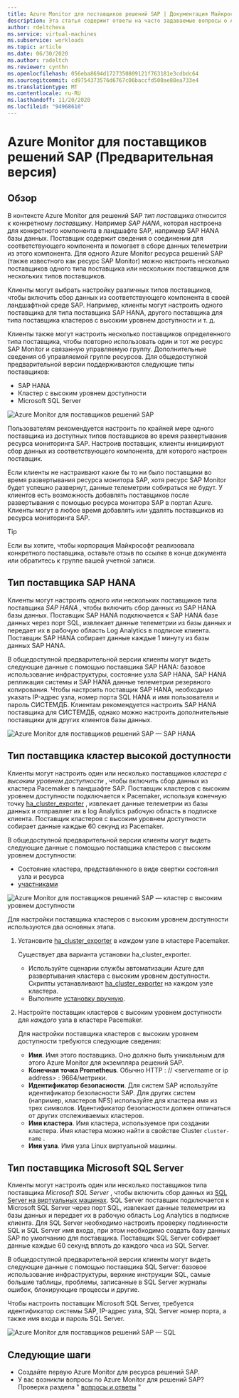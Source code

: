 ```yaml
---
title: Azure Monitor для поставщиков решений SAP | Документация Майкрософт
description: Эта статья содержит ответы на часто задаваемые вопросы о Azure Monitor для поставщиков решений SAP.
author: rdeltcheva
ms.service: virtual-machines
ms.subservice: workloads
ms.topic: article
ms.date: 06/30/2020
ms.author: radeltch
ms.reviewer: cynthn
ms.openlocfilehash: 056eba8694d1727350809121f763181e3cdbdc64
ms.sourcegitcommit: cd9754373576d6767c06baccfd500ae88ea733e4
ms.translationtype: MT
ms.contentlocale: ru-RU
ms.lasthandoff: 11/20/2020
ms.locfileid: "94968610"
---
```

# <a name="azure-monitor-for-sap-solutions-providers-preview"></a>Azure Monitor для поставщиков решений SAP (Предварительная версия)

## <a name="overview"></a>Обзор  

В контексте Azure Monitor для решений SAP *тип поставщика* относится к конкретному *поставщику*. Например *SAP HANA*, которая настроена для конкретного компонента в ландшафте SAP, например SAP HANA базы данных. Поставщик содержит сведения о соединении для соответствующего компонента и помогает в сборе данных телеметрии из этого компонента. Для одного Azure Monitor ресурса решений SAP (также известного как ресурс SAP Monitor) можно настроить несколько поставщиков одного типа поставщика или нескольких поставщиков для нескольких типов поставщиков.
   
Клиенты могут выбрать настройку различных типов поставщиков, чтобы включить сбор данных из соответствующего компонента в своей ландшафтной среде SAP. Например, клиенты могут настроить одного поставщика для типа поставщика SAP HANA, другого поставщика для типа поставщика кластеров с высоким уровнем доступности и т. д.  

Клиенты также могут настроить несколько поставщиков определенного типа поставщика, чтобы повторно использовать один и тот же ресурс SAP Monitor и связанную управляемую группу. Дополнительные сведения об управляемой группе ресурсов. Для общедоступной предварительной версии поддерживаются следующие типы поставщиков:   
- SAP HANA
- Кластер с высоким уровнем доступности
- Microsoft SQL Server

![Azure Monitor для поставщиков решений SAP](./media/azure-monitor-sap/azure-monitor-providers.png)

Пользователям рекомендуется настроить по крайней мере одного поставщика из доступных типов поставщиков во время развертывания ресурса мониторинга SAP. Настроив поставщик, клиенты инициируют сбор данных из соответствующего компонента, для которого настроен поставщик.   

Если клиенты не настраивают какие бы то ни было поставщики во время развертывания ресурса монитора SAP, хотя ресурс SAP Monitor будет успешно развернут, данные телеметрии собираться не будут. У клиентов есть возможность добавлять поставщиков после развертывания с помощью ресурса монитора SAP в портал Azure. Клиенты могут в любое время добавлять или удалять поставщиков из ресурса мониторинга SAP.

> [!Tip]
> Если вы хотите, чтобы корпорация Майкрософт реализовала конкретного поставщика, оставьте отзыв по ссылке в конце документа или обратитесь к группе вашей учетной записи.  

## <a name="provider-type-sap-hana"></a>Тип поставщика SAP HANA

Клиенты могут настроить одного или нескольких поставщиков типа поставщика *SAP HANA* , чтобы включить сбор данных из SAP HANA базы данных. Поставщик SAP HANA подключается к SAP HANA базе данных через порт SQL, извлекает данные телеметрии из базы данных и передает их в рабочую область Log Analytics в подписке клиента. Поставщик SAP HANA собирает данные каждые 1 минуту из базы данных SAP HANA.  

В общедоступной предварительной версии клиенты могут видеть следующие данные с помощью поставщика SAP HANA: базовое использование инфраструктуры, состояние узла SAP HANA, SAP HANA репликация системы и SAP HANA данные телеметрии резервного копирования. Чтобы настроить поставщик SAP HANA, необходимо указать IP-адрес узла, номер порта SQL HANA и имя пользователя и пароль СИСТЕМДБ. Клиентам рекомендуется настроить SAP HANA поставщика для СИСТЕМДБ, однако можно настроить дополнительные поставщики для других клиентов базы данных.

![Azure Monitor для поставщиков решений SAP — SAP HANA](./media/azure-monitor-sap/azure-monitor-providers-hana.png)

## <a name="provider-type-high-availability-cluster"></a>Тип поставщика кластер высокой доступности
Клиенты могут настроить один или несколько поставщиков *кластера с высоким уровнем доступности* , чтобы включить сбор данных из кластера Pacemaker в ландшафте SAP. Поставщик кластеров с высоким уровнем доступности подключается к Pacemaker, используя конечную точку [ha_cluster_exporter](https://github.com/ClusterLabs/ha_cluster_exporter) , извлекает данные телеметрии из базы данных и отправляет их в log Analytics рабочую область в подписке клиента. Поставщик кластеров с высоким уровнем доступности собирает данные каждые 60 секунд из Pacemaker.  

В общедоступной предварительной версии клиенты могут видеть следующие данные с помощью поставщика кластеров с высоким уровнем доступности:   
 - Состояние кластера, представленного в виде свертки состояния узла и ресурса 
 - [участниками](https://github.com/ClusterLabs/ha_cluster_exporter/blob/master/doc/metrics.md) 

![Azure Monitor для поставщиков решений SAP — кластер с высоким уровнем доступности](./media/azure-monitor-sap/azure-monitor-providers-pacemaker-cluster.png)

Для настройки поставщика кластеров с высоким уровнем доступности используются два основных этапа.

1. Установите [ha_cluster_exporter](https://github.com/ClusterLabs/ha_cluster_exporter) в *каждом* узле в кластере Pacemaker.

   Существует два варианта установки ha_cluster_exporter.
   
   - Используйте сценарии службы автоматизации Azure для развертывания кластера с высоким уровнем доступности. Скрипты устанавливают [ha_cluster_exporter](https://github.com/ClusterLabs/ha_cluster_exporter) на каждом узле кластера.  
   - Выполните [установку вручную](https://github.com/ClusterLabs/ha_cluster_exporter#manual-clone--build). 

2. Настройте поставщик кластеров с высоким уровнем доступности для *каждого* узла в кластере Pacemaker.

   Для настройки поставщика кластеров с высоким уровнем доступности требуются следующие сведения:
   
   - **Имя**. Имя этого поставщика. Оно должно быть уникальным для этого Azure Monitor для экземпляра решений SAP.
   - **Конечная точка Prometheus**. Обычно HTTP \: // \<servername or ip address\> : 9664/метрики.
   - **Идентификатор безопасности**. Для систем SAP используйте идентификатор безопасности SAP. Для других систем (например, кластеров NFS) используйте для кластера имя из трех символов. Идентификатор безопасности должен отличаться от других отслеживаемых кластеров.   
   - **Имя кластера**. Имя кластера, используемое при создании кластера. Имя кластера можно найти в свойстве Cluster `cluster-name` .
   - **Имя узла**. Имя узла Linux виртуальной машины.  

## <a name="provider-type-microsoft-sql-server"></a>Тип поставщика Microsoft SQL Server

Клиенты могут настроить один или несколько поставщиков типа поставщика *Microsoft SQL Server* , чтобы включить сбор данных из [SQL Server на виртуальных машинах](https://azure.microsoft.com/services/virtual-machines/sql-server/). SQL Server поставщик подключается к Microsoft SQL Server через порт SQL, извлекает данные телеметрии из базы данных и передает их в рабочую область Log Analytics в подписке клиента. Для SQL Server необходимо настроить проверку подлинности SQL и SQL Server имя входа, при этом необходимо создать базу данных SAP по умолчанию для поставщика. Поставщик SQL Server собирает данные каждые 60 секунд вплоть до каждого часа из SQL Server.  

В общедоступной предварительной версии клиенты могут видеть следующие данные с помощью поставщика SQL Server: базовое использование инфраструктуры, верхние инструкции SQL, самые большие таблицы, проблемы, записанные в SQL Server журналы ошибок, блокирующие процессы и другие.  

Чтобы настроить поставщик Microsoft SQL Server, требуется идентификатор системы SAP, IP-адрес узла, SQL Server номер порта, а также имя входа и пароль SQL Server.

![Azure Monitor для поставщиков решений SAP — SQL](./media/azure-monitor-sap/azure-monitor-providers-sql.png)

## <a name="next-steps"></a>Следующие шаги

- Создайте первую Azure Monitor для ресурса решений SAP.
- У вас возникли вопросы по Azure Monitor для решений SAP? Проверка раздела " [вопросы и ответы](./azure-monitor-faq.md) "
